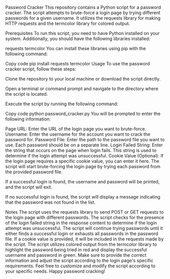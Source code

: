 Password Cracker
This repository contains a Python script for a password cracker. The script attempts to brute-force a login page by trying different passwords for a given username. It utilizes the requests library for making HTTP requests and the termcolor library for colored output.

Prerequisites
To run this script, you need to have Python installed on your system. Additionally, you should have the following libraries installed:

requests
termcolor
You can install these libraries using pip with the following command:

Copy code
pip install requests termcolor
Usage
To use the password cracker script, follow these steps:

Clone the repository to your local machine or download the script directly.

Open a terminal or command prompt and navigate to the directory where the script is located.

Execute the script by running the following command:

Copy code
python password_cracker.py
You will be prompted to enter the following information:

Page URL: Enter the URL of the login page you want to brute-force.
Username: Enter the username for the account you want to crack the password for.
Password File: Enter the path to the password file you want to use. Each password should be on a separate line.
Login Failed String: Enter the string that occurs on the page when login fails. This string is used to determine if the login attempt was unsuccessful.
Cookie Value (Optional): If the login page requires a specific cookie value, you can enter it here.
The script will start brute-forcing the login page by trying each password from the provided password file.

If a successful login is found, the username and password will be printed, and the script will exit.

If no successful login is found, the script will display a message indicating that the password was not found in the list.

Notes
The script uses the requests library to send POST or GET requests to the login page with different passwords.
The script checks for the presence of the login failed string in the response content to determine if the login attempt was unsuccessful.
The script will continue trying passwords until it either finds a successful login or exhausts all passwords in the password file.
If a cookie value is provided, it will be included in the requests made by the script.
The script utilizes colored output from the termcolor library to highlight the password being tried in red and display the successful username and password in green.
Make sure to provide the correct information and adjust the script according to the login page's specific requirements.
Feel free to customize and modify the script according to your specific needs. Happy password cracking!




